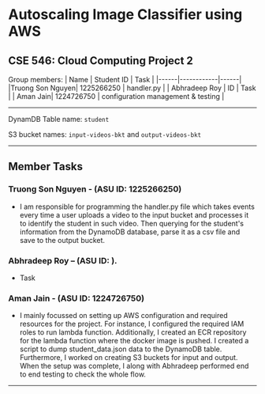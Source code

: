 # Autoscaling Image Classifier using AWS

## CSE 546: Cloud Computing Project 2

Group members:
| Name | Student ID | Task |
|------|------------|------|
|Truong Son Nguyen| 1225266250 | handler.py |
| Abhradeep Roy | ID | Task |
| Aman Jain| 1224726750 | configuration management & testing | 
 

<hr>

DynamDB Table name: `student`

S3 bucket names: `input-videos-bkt` and `output-videos-bkt`

<hr>

## Member Tasks
### Truong Son Nguyen - (ASU ID: 1225266250)
 - I am responsible for programming the handler.py file which takes events every time a user uploads a video to the input bucket and processes it to identify the student in such video. Then querying for the student's information from the DynamoDB database, parse it as a csv file and save to the output bucket.
 

### Abhradeep Roy – (ASU ID: ).
 - Task
### Aman Jain  -  (ASU ID: 1224726750)
 - I mainly focussed on setting up AWS configuration and required resources for the project. For instance, I configured the required IAM roles to run lambda function. Additionally, I created an ECR repository for the lambda function where the docker image is pushed. I created a script to dump student_data.json data to the DynamoDB table. Furthermore, I worked on creating S3 buckets for input and output. When the setup was complete, I along with Abhradeep performed end to end testing to check the whole flow. 

 
 <hr>
 






